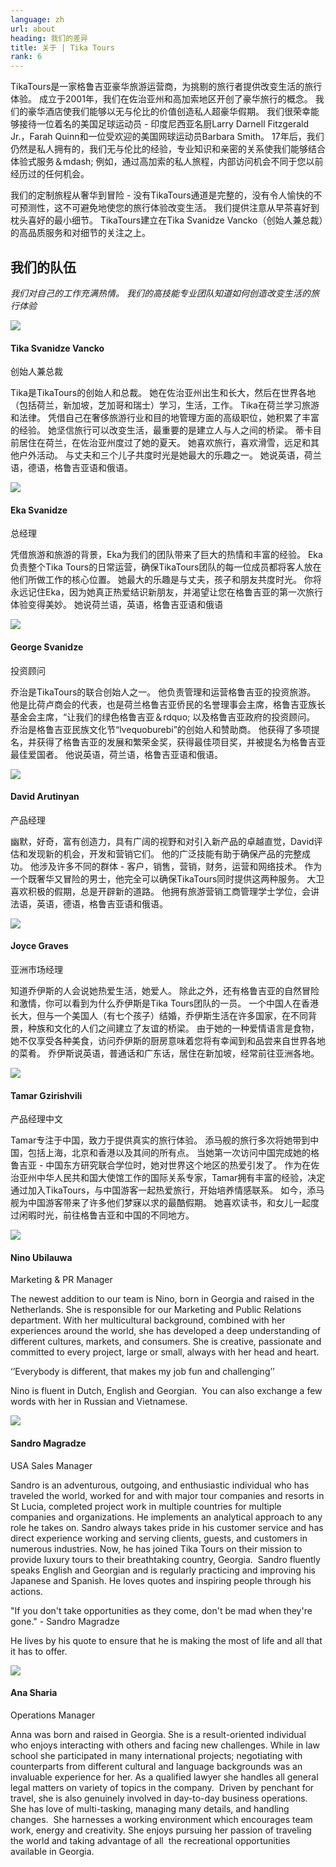 ```yaml
---
language: zh
url: about
heading: 我们的差异
title: 关于 | Tika Tours
rank: 6
---
```

<div class="row content-row"><!-- 2201 (1)-->

</div>

<div class="row content-row"><!-- 2202 (2)-->
<div class="col-12 col-sm-6 col-md-6"><!-- 3013 -->

TikaTours是一家格鲁吉亚豪华旅游运营商，为挑剔的旅行者提供改变生活的旅行体验。 成立于2001年，我们在佐治亚州和高加索地区开创了豪华旅行的概念。 我们的豪华酒店使我们能够以无与伦比的价值创造私人超豪华假期。
我们很荣幸能够接待一位着名的美国足球运动员 \- 印度尼西亚名厨Larry Darnell Fitzgerald Jr.，Farah Quinn和一位受欢迎的美国网球运动员Barbara
Smith。
17年后，我们仍然是私人拥有的，我们无与伦比的经验，专业知识和亲密的关系使我们能够结合体验式服务＆mdash; 例如，通过高加索的私人旅程，内部访问机会不同于您以前经历过的任何机会。

</div>

<div class="col-12 col-sm-6 col-md-6"><!-- 3014 -->

我们的定制旅程从奢华到冒险 \- 没有TikaTours通道是完整的，没有令人愉快的不可预测性，这不可避免地使您的旅行体验改变生活。 我们提供注意从早茶喜好到枕头喜好的最小细节。
TikaTours建立在Tika Svanidze Vancko（创始人兼总裁）的高品质服务和对细节的关注之上。

</div>

</div>

<div class="row content-row"><!-- 2203 (3)-->
<div class="col-12"><!-- 3015 -->

我们的队伍
-----

</div>

</div>

<div class="row content-row"><!-- 2204 (4)-->
<div class="col-12"><!-- 3016 -->

_我们对自己的工作充满热情。 我们的高技能专业团队知道如何创造改变生活的旅行体验_

</div>

</div>

<div class="row content-row"><!-- 2205 (5)-->
<div class="col-12 col-sm-6 col-md-6"><!-- 3017 -->

![](/library/content/tika--svanidze-vancko---founder.jpg)

</div>

<div class="col-12 col-sm-6 col-md-6"><!-- 3018 -->

#### Tika Svanidze Vancko  
创始人兼总裁


Tika是TikaTours的创始人和总裁。 她在佐治亚州出生和长大，然后在世界各地（包括荷兰，新加坡，芝加哥和瑞士）学习，生活，工作。 Tika在荷兰学习旅游和法律。
凭借自己在奢侈旅游行业和目的地管理方面的高级职位，她积累了丰富的经验。 她坚信旅行可以改变生活，最重要的是建立人与人之间的桥梁。 蒂卡目前居住在荷兰，在佐治亚州度过了她的夏天。
她喜欢旅行，喜欢滑雪，远足和其他户外活动。 与丈夫和三个儿子共度时光是她最大的乐趣之一。 她说英语，荷兰语，德语，格鲁吉亚语和俄语。

</div>

</div>

<div class="row content-row"><!-- 2206 (6)-->
<div class="col-12 col-sm-6 col-md-6"><!-- 3019 -->

![](/library/content/eka-svanidze---gm.jpg)

</div>

<div class="col-12 col-sm-6 col-md-6"><!-- 3020 -->

#### Eka Svanidze  
总经理


凭借旅游和旅游的背景，Eka为我们的团队带来了巨大的热情和丰富的经验。 Eka负责整个Tika Tours的日常运营，确保TikaTours团队的每一位成员都将客人放在他们所做工作的核心位置。
她最大的乐趣是与丈夫，孩子和朋友共度时光。 你将永远记住Eka，因为她真正热爱结识新朋友，并渴望让您在格鲁吉亚的第一次旅行体验变得美妙。 她说荷兰语，英语，格鲁吉亚语和俄语

</div>

</div>

<div class="row content-row"><!-- 2207 (7)-->
<div class="col-12 col-sm-6 col-md-6"><!-- 3021 -->

![](/library/content/giorgi.jpg)

</div>

<div class="col-12 col-sm-6 col-md-6"><!-- 3022 -->

#### George Svanidze  
投资顾问


乔治是TikaTours的联合创始人之一。 他负责管理和运营格鲁吉亚的投资旅游。 他是比荷卢商会的代表，也是荷兰格鲁吉亚侨民的名誉理事会主席，格鲁吉亚族长基金会主席，“让我们的绿色格鲁吉亚＆rdquo;
以及格鲁吉亚政府的投资顾问。 乔治是格鲁吉亚民族文化节“lvequoburebi”的创始人和赞助商。 他获得了多项提名，并获得了格鲁吉亚的发展和繁荣金奖，获得最佳项目奖，并被提名为格鲁吉亚最佳爱国者。
他说英语，荷兰语，格鲁吉亚语和俄语。

</div>

</div>

<div class="row content-row"><!-- 2208 (9)-->
<div class="col-12 col-sm-6 col-md-6"><!-- 3023 -->

![](/library/tours/dato.jpg)

</div>

<div class="col-12 col-sm-6 col-md-6"><!-- 3024 -->

#### David Arutinyan  
产品经理


幽默，好奇，富有创造力，具有广阔的视野和对引入新产品的卓越直觉，David评估和发现新的机会，开发和营销它们。 他的广泛技能有助于确保产品的完整成功。 他涉及许多不同的群体
\- 客户，销售，营销，财务，运营和网络技术。 作为一个既奢华又冒险的男士，他完全可以确保TikaTours同时提供这两种服务。 大卫喜欢积极的假期，总是开辟新的道路。
他拥有旅游营销工商管理学士学位，会讲法语，英语，德语，格鲁吉亚语和俄语。

</div>

</div>

<div class="row content-row"><!-- 2209 (10)-->
<div class="col-12 col-sm-6 col-md-6"><!-- 3025 -->

![](/library/tours/headshot-for-tika_cr.jpg)

</div>

<div class="col-12 col-sm-6 col-md-6"><!-- 3026 -->

#### Joyce Graves  
亚洲市场经理


知道乔伊斯的人会说她热爱生活，她爱人。 除此之外，还有格鲁吉亚的自然冒险和激情，你可以看到为什么乔伊斯是Tika Tours团队的一员。 一个中国人在香港长大，但与一个美国人（有七个孩子）结婚，乔伊斯生活在许多国家，在不同背景，种族和文化的人们之间建立了友谊的桥梁。
由于她的一种爱情语言是食物，她不仅享受各种美食，访问乔伊斯的厨房意味着您将有幸闻到和品尝来自世界各地的菜肴。 乔伊斯说英语，普通话和广东话，居住在新加坡，经常前往亚洲各地。

</div>

</div>

<div class="row content-row"><!-- 2210 (11)-->
<div class="col-12 col-sm-6 col-md-6"><!-- 3027 -->

![](/library/content/tamar-gzirishvili_image.jpg)

</div>

<div class="col-12 col-sm-6 col-md-6"><!-- 3028 -->

#### Tamar Gzirishvili  
​产品经理中文


Tamar专注于中国，致力于提供真实的旅行体验。 添马舰的旅行多次将她带到中国，包括上海，北京和香港以及其间的所有点。 当她第一次访问中国完成她的格鲁吉亚 \-
中国东方研究联合学位时，她对世界这个地区的热爱引发了。 作为在佐治亚州中华人民共和国大使馆工作的国际关系专家，Tamar拥有丰富的经验，决定通过加入TikaTours，与中国游客一起热爱旅行，开始培养情感联系。
如今，添马舰为中国游客带来了许多他们梦寐以求的最酷假期。 她喜欢读书，和女儿一起度过闲暇时光，前往格鲁吉亚和中国的不同地方。

</div>

</div>

<div class="row content-row"><!-- 2211 (11)-->
<div class="col-12"><!-- 3029 -->



</div>

</div>

<div class="row content-row"><!-- 2212 (12)-->
<div class="col-12 col-sm-6 col-md-6"><!-- 3030 -->

![](/library/content/nino-ubilauwa-profile1.jpeg)

</div>

<div class="col-12 col-sm-6 col-md-6"><!-- 3031 -->

#### Nino Ubilauwa  
Marketing & PR Manager


The newest addition to our team is Nino, born in Georgia and raised in the Netherlands.
She is responsible for our Marketing and Public Relations department. With her multicultural
background, combined with her experiences around the world, she has developed a
deep understanding of different cultures, markets, and consumers. She is creative,
passionate and committed to every project, large or small, always with her head
and heart.

‘’Everybody is different, that makes my job fun and challenging’’

Nino is fluent in Dutch, English and Georgian.  You can also exchange a few words
with her in Russian and Vietnamese.

</div>

</div>

<div class="row content-row"><!-- 2213 (13)-->
<div class="col-12 col-sm-6 col-md-6"><!-- 3032 -->

![](/library/content/sandro-magradze---tika-tours.jpg)

</div>

<div class="col-12 col-sm-6 col-md-6"><!-- 3033 -->

#### Sandro Magradze   
USA Sales Manager


Sandro is an adventurous, outgoing, and enthusiastic individual who has traveled
the world, worked for and with major tour companies and resorts in St Lucia, completed
project work in multiple countries for multiple companies and organizations. He
implements an analytical approach to any role he takes on. Sandro always takes pride
in his customer service and has direct experience working and serving clients, guests,
and customers in numerous industries. Now, he has joined Tika Tours on their mission
to provide luxury tours to their breathtaking country, Georgia.  Sandro fluently
speaks English and Georgian and is regularly practicing and improving his Japanese
and Spanish. He loves quotes and inspiring people through his actions.

"If you don't take opportunities as they come, don't be mad when they're gone." \-
Sandro Magradze

He lives by his quote to ensure that he is making the most of life and all that it
has to offer.

</div>

</div>

<div class="row content-row"><!-- 2214 (14)-->
<div class="col-12 col-sm-6 col-md-6"><!-- 3034 -->

![](/library/content/anna_sharia_tikatours_cr.jpg)

</div>

<div class="col-12 col-sm-6 col-md-6"><!-- 3035 -->

#### Ana Sharia  
Operations Manager


Anna was born and raised in Georgia. She is a result\-oriented individual who enjoys
interacting with others and facing new challenges. While in law school she participated
in many international projects; negotiating with counterparts from different cultural
and language backgrounds was an invaluable experience for her. As a qualified lawyer
she handles all general legal matters on variety of topics in the company.  Driven
by penchant for travel, she is also genuinely involved in day\-to\-day business
operations. She has love of multi\-tasking, managing many details, and handling
changes.  She harnesses a working environment which encourages team work, energy
and creativity. She enjoys pursuing her passion of traveling the world and taking
advantage of all  the recreational opportunities available in Georgia.

</div>

</div>
